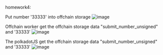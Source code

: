 homework4:

Put number '33333' into offchain storage
![image](https://github.com/wuxuman/substrate-node-template-offchainworker/assets/6595148/1e83540b-9881-4b8b-b733-3ba263da3a18)

Offchain worker get the offchain storage data "submit_number_unsigned" and '33333' 
![image](https://github.com/wuxuman/substrate-node-template-offchainworker/assets/6595148/73643cf5-166c-4b0c-bff5-8d1325d1f070)

The polkadotJS get the offchain storage data "submit_number_unsigned" and '33333'
![image](https://github.com/wuxuman/substrate-node-template-offchainworker/assets/6595148/0576a2ea-4f46-4e7b-99c6-05b1385f4f22)
